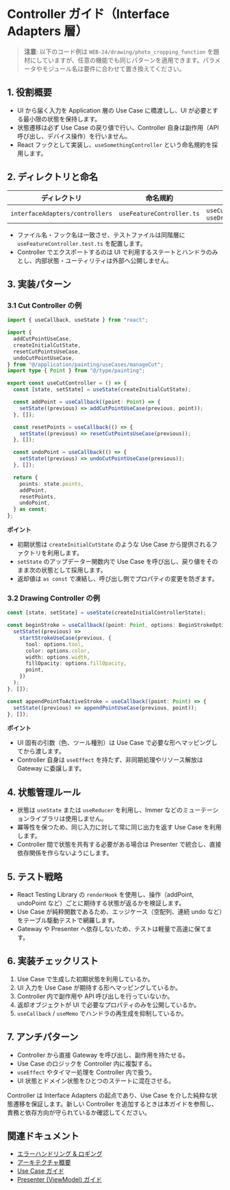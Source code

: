 # Controller ガイド（Interface Adapters 層）

> **注意**: 以下のコード例は `WEB-24/drawing/photo_cropping_function` を題材にしていますが、任意の機能でも同じパターンを適用できます。パラメータやモジュール名は要件に合わせて置き換えてください。

## 1. 役割概要

- UI から届く入力を Application 層の Use Case に橋渡しし、UI が必要とする最小限の状態を保持します。
- 状態遷移は必ず Use Case の戻り値で行い、Controller 自身は副作用（API 呼び出し、デバイス操作）を行いません。
- React フックとして実装し、`useSomethingController` という命名規約を採用します。

## 2. ディレクトリと命名

| ディレクトリ | 命名規約 | 例 |
|---------------|-----------|----|
| `interfaceAdapters/controllers` | `useFeatureController.ts` | `useCutController.ts`, `useDrawingController.ts` |

- ファイル名・フック名は一致させ、テストファイルは同階層に `useFeatureController.test.ts` を配置します。
- Controller でエクスポートするのは UI で利用するステートとハンドラのみとし、内部状態・ユーティリティは外部へ公開しません。

## 3. 実装パターン

### 3.1 Cut Controller の例

```ts
import { useCallback, useState } from "react";

import {
  addCutPointUseCase,
  createInitialCutState,
  resetCutPointsUseCase,
  undoCutPointUseCase,
} from "@/application/painting/useCases/manageCut";
import type { Point } from "@/type/painting";

export const useCutController = () => {
  const [state, setState] = useState(createInitialCutState);

  const addPoint = useCallback((point: Point) => {
    setState((previous) => addCutPointUseCase(previous, point));
  }, []);

  const resetPoints = useCallback(() => {
    setState((previous) => resetCutPointsUseCase(previous));
  }, []);

  const undoPoint = useCallback(() => {
    setState((previous) => undoCutPointUseCase(previous));
  }, []);

  return {
    points: state.points,
    addPoint,
    resetPoints,
    undoPoint,
  } as const;
};
```

**ポイント**
- 初期状態は `createInitialCutState` のような Use Case から提供されるファクトリを利用します。
- `setState` のアップデーター関数内で Use Case を呼び出し、戻り値をそのまま次の状態として採用します。
- 返却値は `as const` で凍結し、呼び出し側でプロパティの変更を防ぎます。

### 3.2 Drawing Controller の例

```ts
const [state, setState] = useState(createInitialControllerState);

const beginStroke = useCallback((point: Point, options: BeginStrokeOptions) => {
  setState((previous) =>
    startStrokeUseCase(previous, {
      tool: options.tool,
      color: options.color,
      width: options.width,
      fillOpacity: options.fillOpacity,
      point,
    })
  );
}, []);

const appendPointToActiveStroke = useCallback((point: Point) => {
  setState((previous) => appendPointUseCase(previous, point));
}, []);
```

**ポイント**
- UI 固有の引数（色、ツール種別）は Use Case で必要な形へマッピングしてから渡します。
- Controller 自身は `useEffect` を持たず、非同期処理やリソース解放は Gateway に委譲します。

## 4. 状態管理ルール

- 状態は `useState` または `useReducer` を利用し、Immer などのミューテーションライブラリは使用しません。
- 冪等性を保つため、同じ入力に対して常に同じ出力を返す Use Case を利用します。
- Controller 間で状態を共有する必要がある場合は Presenter で統合し、直接依存関係を作らないようにします。

## 5. テスト戦略

- React Testing Library の `renderHook` を使用し、操作（addPoint, undoPoint など）ごとに期待する状態が返るかを検証します。
- Use Case が純粋関数であるため、エッジケース（空配列、連続 undo など）をテーブル駆動テストで網羅します。
- Gateway や Presenter へ依存しないため、テストは軽量で高速に保てます。

## 6. 実装チェックリスト

1. Use Case で生成した初期状態を利用しているか。
2. UI 入力を Use Case が期待する形へマッピングしているか。
3. Controller 内で副作用や API 呼び出しを行っていないか。
4. 返却オブジェクトが UI で必要なプロパティのみを公開しているか。
5. `useCallback` / `useMemo` でハンドラの再生成を抑制しているか。

## 7. アンチパターン

- Controller から直接 Gateway を呼び出し、副作用を持たせる。
- Use Case のロジックを Controller 内に複製する。
- `useEffect` やタイマー処理を Controller 内で扱う。
- UI 状態とドメイン状態をひとつのステートに混在させる。

Controller は Interface Adapters の起点であり、Use Case を介した純粋な状態遷移を保証します。新しい Controller を追加するときは本ガイドを参照し、責務と依存方向が守られているか確認してください。

## 関連ドキュメント

- [エラーハンドリング & ロギング](error-handling.md)
- [アーキテクチャ概要](../ARCHITECTURE_GUIDELINES.md)
- [Use Case ガイド](usecase.md)
- [Presenter (ViewModel) ガイド](viewmodel-presenter.md)

